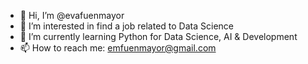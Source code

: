 - 👋 Hi, I’m @evafuenmayor
- 👀 I’m interested in find a job related to Data Science
- 🌱 I’m currently learning Python for Data Science, AI & Development
- 📫 How to reach me: emfuenmayor@gmail.com

<!---
evafuenmayor/evafuenmayor is a ✨ special ✨ repository because its `README.md` (this file) appears on your GitHub profile.
You can click the Preview link to take a look at your changes.
--->
